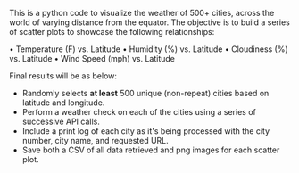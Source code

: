 This is a python code  to visualize the weather of 500+ cities, across the world of varying distance from the equator. The objective is to build a series of scatter plots to showcase the following relationships:

•	Temperature (F) vs. Latitude
•	Humidity (%) vs. Latitude
•	Cloudiness (%) vs. Latitude
•	Wind Speed (mph) vs. Latitude

Final results will be as below:

* Randomly selects **at least** 500 unique (non-repeat) cities based on latitude and longitude.
* Perform a weather check on each of the cities using a series of successive API calls. 
* Include a print log of each city as it's being processed with the city number, city name, and    requested URL.
* Save both a CSV of all data retrieved and png images for each scatter plot.
